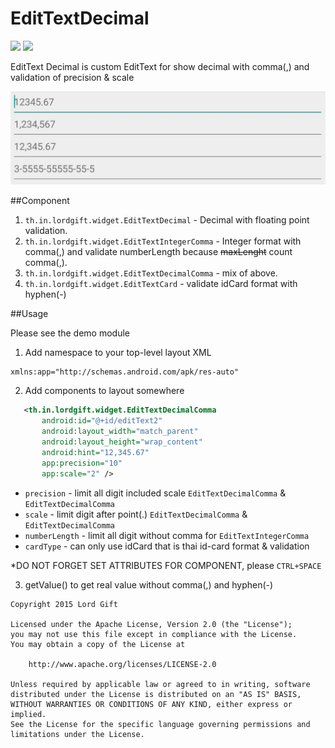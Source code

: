 # EditTextDecimal

![](https://img.shields.io/badge/Java-7-orange.svg)
![](https://img.shields.io/badge/Android-aar-green.svg)

EditText Decimal is custom EditText for show decimal with comma(,) and validation of precision & scale

![Screenshot](https://github.com/lordgift/EditTextDecimal/blob/master/Screenshot.jpg)

##Component
1. `th.in.lordgift.widget.EditTextDecimal` - Decimal with floating point validation.
2. `th.in.lordgift.widget.EditTextIntegerComma` - Integer format with comma(,) and validate numberLength because ~~maxLenght~~ count comma(,).
3. `th.in.lordgift.widget.EditTextDecimalComma` - mix of above.
4. `th.in.lordgift.widget.EditTextCard` - validate idCard format with hyphen(-)

##Usage

Please see the demo module

1. Add namespace to your top-level layout XML
 ```xml
 xmlns:app="http://schemas.android.com/apk/res-auto"
 ```

2. Add components to layout somewhere
 ```xml
    <th.in.lordgift.widget.EditTextDecimalComma
        android:id="@+id/editText2"
        android:layout_width="match_parent"
        android:layout_height="wrap_content"
        android:hint="12,345.67"
        app:precision="10"
        app:scale="2" />
 ```

 * `precision` - limit all digit included scale `EditTextDecimalComma` & `EditTextDecimalComma`
 * `scale` - limit digit after point(.) `EditTextDecimalComma` & `EditTextDecimalComma`
 * `numberLength` - limit all digit without comma for `EditTextIntegerComma`
 * `cardType` - can only use idCard that is thai id-card format & validation

 *DO NOT FORGET SET ATTRIBUTES FOR COMPONENT, please `CTRL+SPACE`

3. getValue() to get real value without comma(,) and hyphen(-)


```
Copyright 2015 Lord Gift

Licensed under the Apache License, Version 2.0 (the "License");
you may not use this file except in compliance with the License.
You may obtain a copy of the License at

    http://www.apache.org/licenses/LICENSE-2.0

Unless required by applicable law or agreed to in writing, software
distributed under the License is distributed on an "AS IS" BASIS,
WITHOUT WARRANTIES OR CONDITIONS OF ANY KIND, either express or implied.
See the License for the specific language governing permissions and
limitations under the License.
```